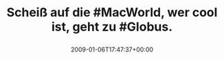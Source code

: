 ---
retweeted: false
source: <a href="http://twitter.com" rel="nofollow">Twitter Web Client</a>
entities:
  hashtags:
  - text: MacWorld
    indices:
    - '15'
    - '24'
  - text: Globus
    indices:
    - '48'
    - '55'
  symbols: []
  user_mentions: []
  urls: []
display_text_range:
- '0'
- '56'
favorite_count: '0'
id_str: '1099944464'
truncated: false
retweet_count: '0'
id: '1099944464'
created_at: Tue Jan 06 17:47:37 +0000 2009
favorited: false
full_text: 'Scheiß auf die #MacWorld, wer cool ist, geht zu #Globus.'
lang: de
tags:
- MacWorld
- Globus
- pesos/twitter
date: '2009-01-06T17:47:37+00:00'
src: https://twitter.com/bascht/status/1099944464
original_url: https://twitter.com/bascht/status/1099944464
type: twitter_tweet
text: 'Scheiß auf die #MacWorld, wer cool ist, geht zu #Globus.'
title: 'Scheiß auf die #MacWorld, wer cool ist, geht zu #Globus.

  '

---